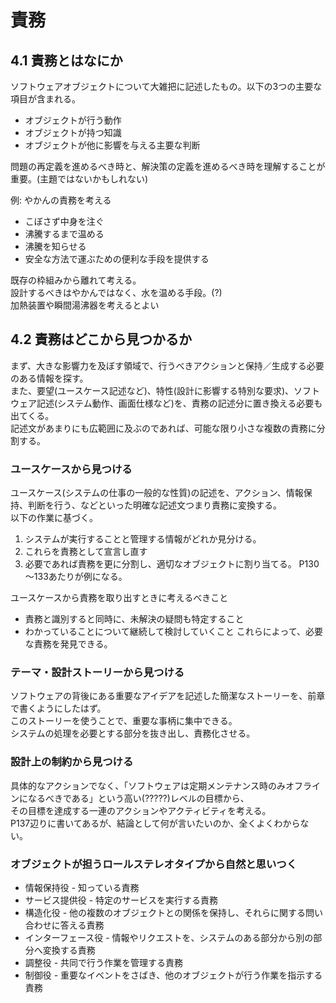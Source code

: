 # 責務

## 4.1 責務とはなにか
ソフトウェアオブジェクトについて大雑把に記述したもの。以下の3つの主要な項目が含まれる。
* オブジェクトが行う動作
* オブジェクトが持つ知識
* オブジェクトが他に影響を与える主要な判断

問題の再定義を進めるべき時と、解決策の定義を進めるべき時を理解することが重要。(主題ではないかもしれない)

例: やかんの責務を考える
* こぼさず中身を注ぐ
* 沸騰するまで温める
* 沸騰を知らせる
* 安全な方法で運ぶための便利な手段を提供する

既存の枠組みから離れて考える。  
設計するべきはやかんではなく、水を温める手段。(?)  
加熱装置や瞬間湯沸器を考えるとよい


## 4.2 責務はどこから見つかるか
まず、大きな影響力を及ぼす領域で、行うべきアクションと保持／生成する必要のある情報を探す。  
また、要望(ユースケース記述など)、特性(設計に影響する特別な要求)、ソフトウェア記述(システム動作、画面仕様など)を、責務の記述分に置き換える必要も出てくる。  
記述文があまりにも広範囲に及ぶのであれば、可能な限り小さな複数の責務に分割する。

### ユースケースから見つける
ユースケース(システムの仕事の一般的な性質)の記述を、アクション、情報保持、判断を行う、などといった明確な記述文つまり責務に変換する。  
以下の作業に基づく。
1. システムが実行することと管理する情報がどれか見分ける。
2. これらを責務として宣言し直す
3. 必要であれば責務を更に分割し、適切なオブジェクトに割り当てる。
P130～133あたりが例になる。

ユースケースから責務を取り出すときに考えるべきこと
* 責務と識別すると同時に、未解決の疑問も特定すること
* わかっていることについて継続して検討していくこと
これらによって、必要な責務を発見できる。


### テーマ・設計ストーリーから見つける
ソフトウェアの背後にある重要なアイデアを記述した簡潔なストーリーを、前章で書くようにしたはず。  
このストーリーを使うことで、重要な事柄に集中できる。  
システムの処理を必要とする部分を抜き出し、責務化させる。

### 設計上の制約から見つける
具体的なアクションでなく、「ソフトウェアは定期メンテナンス時のみオフラインになるべきである」という高い(?????)レベルの目標から、  
その目標を達成する一連のアクションやアクティビティを考える。  
P137辺りに書いてあるが、結論として何が言いたいのか、全くよくわからない。


### オブジェクトが担うロールステレオタイプから自然と思いつく
* 情報保持役 - 知っている責務
* サービス提供役 - 特定のサービスを実行する責務
* 構造化役 - 他の複数のオブジェクトとの関係を保持し、それらに関する問い合わせに答える責務
* インターフェース役 - 情報やリクエストを、システムのある部分から別の部分へ変換する責務
* 調整役 - 共同で行う作業を管理する責務
* 制御役 - 重要なイベントをさばき、他のオブジェクトが行う作業を指示する責務
